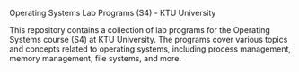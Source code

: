 Operating Systems Lab Programs (S4) - KTU University

This repository contains a collection of lab programs for the Operating Systems course (S4) at KTU University. 
The programs cover various topics and concepts related to operating systems, including process management, memory management, file systems, and more.
